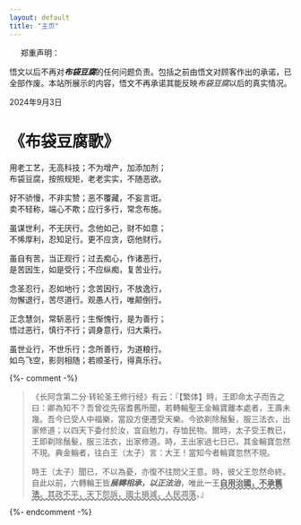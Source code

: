 ```yaml
---
layout: default
title: "主页"
---
```


<div class="balloon">
  <div class="bolloon-header">
    <img class="balloon-icon" src="https://gcore.jsdelivr.net/gh/budaipro/assets/img/ico/bulb_16.png" width="16" height="16">
    <span class="balloon-title">郑重声明：</span>
  </div>
  <div>
    <p>悟文以后不再对<em><strong>布袋豆腐</strong></em>的任何问题负责。包括之前由悟文对顾客作出的承诺，已全部作废。本站所展示的内容，悟文不再承诺其能反映<em>布袋豆腐</em>以后的真实情况。</p>
    <div>2024年9月3日</div>
  </div>
</div>

# 《布袋豆腐歌》

用老工艺，无高科技；不为增产，加添加剂；<br>
布袋豆腐，按照规矩，老老实实，不随恶欲。

好不骄慢，不非实赞；恶不覆藏，不妄言诳。<br>
卖不轻称，端心不欺；应行多行，常念布施。

虽谋世利，不无厌行。念他如己，财不如意；<br>
不悕厚利，忍知足行。更不应贪，窃他财行。

虽自有苦，当正观行；过去痴心，作诸恶行，<br>
是苦因生，如是受行；不应纵痴，复苦业行。

念圣忍行，忍如地行；念苦因行，不放逸行，<br>
勿懈退行，苦尽道行。观愚人行，唯颠倒行。

正念慧剑，常斩恶行；生惭愧行，是为善行；<br>
悟过恶行，慎行不行；调身意行，归大乘行。

虽世业行，不世乐行；念所善行，为道粮行。<br>
如鸟飞空，影则相随；若顺圣行，得真乐行。

{%- comment -%}
<blockquote>
《长阿含第二分·转轮圣王修行经》有云：『【繁体】時，王即命太子而告之曰：卿為知不？吾曾從先宿耆舊所聞，若轉輪聖王金輪寶離本處者，王壽未幾。吾今已受人中福樂，當設方便遷受天樂。今欲剃除鬚髮，服三法衣，出家修道；以四天下委付於汝，宜自勉力，存恤民物。爾時，太子受王教已，王即剃除鬚髮，服三法衣，出家修道。時，王出家過七日已，其金輪寶忽然不現。典金輪者，往白王（太子）言：大王！當知今者輪寶忽然不現。
  
時王（太子）聞已，不以為憂，亦復不往問父王意。時，彼父王忽然命終。自此以前，六轉輪王皆<strong><em>展轉相承，以正法治</em></strong>，唯此一王<span style="text-decoration: underline wavy;"><b>自用治國，不承舊法</b>。其政不平，天下怨訴，國土損減，人民凋落</span>。』
</blockquote>
{%- endcomment -%}
